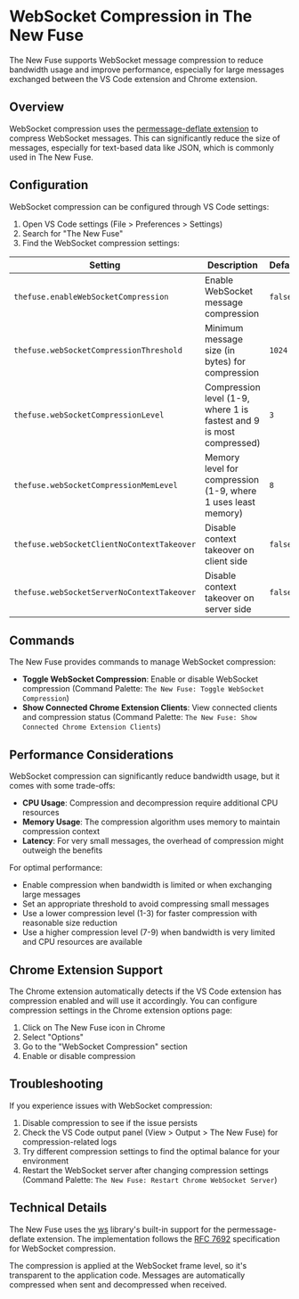 # WebSocket Compression in The New Fuse

The New Fuse supports WebSocket message compression to reduce bandwidth usage and improve performance, especially for large messages exchanged between the VS Code extension and Chrome extension.

## Overview

WebSocket compression uses the [permessage-deflate extension](https://tools.ietf.org/html/rfc7692) to compress WebSocket messages. This can significantly reduce the size of messages, especially for text-based data like JSON, which is commonly used in The New Fuse.

## Configuration

WebSocket compression can be configured through VS Code settings:

1. Open VS Code settings (File > Preferences > Settings)
2. Search for "The New Fuse"
3. Find the WebSocket compression settings:

| Setting | Description | Default |
|---------|-------------|---------|
| `thefuse.enableWebSocketCompression` | Enable WebSocket message compression | `false` |
| `thefuse.webSocketCompressionThreshold` | Minimum message size (in bytes) for compression | `1024` |
| `thefuse.webSocketCompressionLevel` | Compression level (1-9, where 1 is fastest and 9 is most compressed) | `3` |
| `thefuse.webSocketCompressionMemLevel` | Memory level for compression (1-9, where 1 uses least memory) | `8` |
| `thefuse.webSocketClientNoContextTakeover` | Disable context takeover on client side | `false` |
| `thefuse.webSocketServerNoContextTakeover` | Disable context takeover on server side | `false` |

## Commands

The New Fuse provides commands to manage WebSocket compression:

- **Toggle WebSocket Compression**: Enable or disable WebSocket compression (Command Palette: `The New Fuse: Toggle WebSocket Compression`)
- **Show Connected Chrome Extension Clients**: View connected clients and compression status (Command Palette: `The New Fuse: Show Connected Chrome Extension Clients`)

## Performance Considerations

WebSocket compression can significantly reduce bandwidth usage, but it comes with some trade-offs:

- **CPU Usage**: Compression and decompression require additional CPU resources
- **Memory Usage**: The compression algorithm uses memory to maintain compression context
- **Latency**: For very small messages, the overhead of compression might outweigh the benefits

For optimal performance:

- Enable compression when bandwidth is limited or when exchanging large messages
- Set an appropriate threshold to avoid compressing small messages
- Use a lower compression level (1-3) for faster compression with reasonable size reduction
- Use a higher compression level (7-9) when bandwidth is very limited and CPU resources are available

## Chrome Extension Support

The Chrome extension automatically detects if the VS Code extension has compression enabled and will use it accordingly. You can configure compression settings in the Chrome extension options page:

1. Click on The New Fuse icon in Chrome
2. Select "Options"
3. Go to the "WebSocket Compression" section
4. Enable or disable compression

## Troubleshooting

If you experience issues with WebSocket compression:

1. Disable compression to see if the issue persists
2. Check the VS Code output panel (View > Output > The New Fuse) for compression-related logs
3. Try different compression settings to find the optimal balance for your environment
4. Restart the WebSocket server after changing compression settings (Command Palette: `The New Fuse: Restart Chrome WebSocket Server`)

## Technical Details

The New Fuse uses the [ws](https://github.com/websockets/ws) library's built-in support for the permessage-deflate extension. The implementation follows the [RFC 7692](https://tools.ietf.org/html/rfc7692) specification for WebSocket compression.

The compression is applied at the WebSocket frame level, so it's transparent to the application code. Messages are automatically compressed when sent and decompressed when received.
